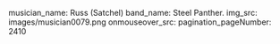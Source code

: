 musician_name: Russ (Satchel)
band_name: Steel Panther.
img_src: images/musician0079.png
onmouseover_src: 
pagination_pageNumber: 2410